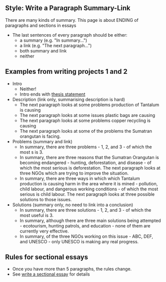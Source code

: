 ## Style: Write a Paragraph Summary-Link
There are many kinds of summary. This page is about ENDING of paragraphs and sections in essays

* The last sentences of every paragraph should be either:
    * a summary (e.g. "In summary...")
    * a link (e.g. "The next paragraph...")
    * both summary and link
    * neither 
 

## Examples from writing projects 1 and 2
* Intro
    * Neither!
    * Intro ends with [thesis statement](Style-WriteAThesisStatement) 
* Description (link only, summarising description is hard)
    * The next paragraph looks at some problems production of Tantalum is causing
    * The next paragraph looks at some issues plastic bags are causing
    * The next paragraph looks at some problems copper recycling is causing
    * The next paragraph looks at some of the problems the Sumatran orangutan is facing.
* Problems (summary and link)
    * In summary, there are three problems - 1, 2, and 3 - of which the most s is 3. 
    * In summary, there are three reasons that the Sumatran Orangutan is becoming endangered - hunting, deforestation, and disease - of which the most serious is deforestation. The next paragraph looks at three NGOs which are trying to improve the situation. 
    * In summary, there are three ways in which which Tantalum production is causing harm in the area where it is mined - pollution, child labour, and dangerous working conditions - of which the most serious is child labour. The next paragraph looks at three possible solutions to those issues.
* Solutions (summary only, no need to link into a conclusion)
    * In summary, there are three solutions - 1, 2, and 3 - of which the most useful is 3.
    * In summary, although there are three main solutions being attempted - ecotourism,  hunting patrols, and education - none of them are currently very effective.
    * In summary, of the three NGOs working on this issue - ABC, DEF, and UNESCO - only UNESCO is making any real progress.

## Rules for sectional essays
* Once you have more than 5 paragraphs, the rules change. 
* See [write a sectional essay](Arrangement-WriteASectionalEssay) for details